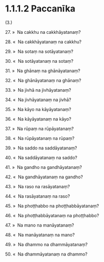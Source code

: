 

# 1.1.1.2 Paccanīka





(3.)

27\. »  Na cakkhu na cakkhāyatanaṃ?

28\. «  Na cakkhāyatanaṃ na cakkhu?

29\. »  Na sotaṃ na sotāyatanaṃ?

30\. «  Na sotāyatanaṃ na sotaṃ?

31\. »  Na ghānaṃ na ghānāyatanaṃ?

32\. «  Na ghānāyatanaṃ na ghānaṃ?

33\. »  Na jivhā na jivhāyatanaṃ?

34\. «  Na jivhāyatanaṃ na jivhā?

35\. »  Na kāyo na kāyāyatanaṃ?

36\. «  Na kāyāyatanaṃ na kāyo?

37\. »  Na rūpaṃ na rūpāyatanaṃ?

38\. «  Na rūpāyatanaṃ na rūpaṃ?

39\. »  Na saddo na saddāyatanaṃ?

40\. «  Na saddāyatanaṃ na saddo?

41\. »  Na gandho na gandhāyatanaṃ?

42\. «  Na gandhāyatanaṃ na gandho?

43\. »  Na raso na rasāyatanaṃ?

44\. «  Na rasāyatanaṃ na raso?

45\. »  Na phoṭṭhabbo na phoṭṭhabbāyatanaṃ?

46\. «  Na phoṭṭhabbāyatanaṃ na phoṭṭhabbo?

47\. »  Na mano na manāyatanaṃ?

48\. «  Na manāyatanaṃ na mano?

49\. »  Na dhammo na dhammāyatanaṃ?

50\. «  Na dhammāyatanaṃ na dhammo?




